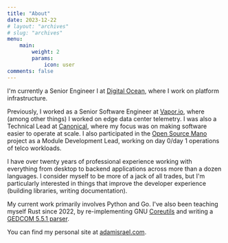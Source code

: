 ```yaml
---
title: "About"
date: 2023-12-22
# layout: "archives"
# slug: "archives"
menu:
    main:
        weight: 2
        params:
            icon: user
comments: false
---
```


I'm currently a Senior Engineer I at [Digital Ocean](https://www.digitalocean.com/), where I work on platform infrastructure.

Previously, I worked as a Senior Software Engineer at [Vapor.io](https://www.vapor.io), where (among other things) I worked on edge data center telemetry. I was also a Technical Lead at [Canonical]([https://](https://canonical.com/)), where my focus was on making software easier to operate at scale. I also participated in the [Open Source Mano](https://osm.etsi.org/) project as a Module Development Lead, working on day 0/day 1 operations of telco workloads.

I have over twenty years of professional experience working with everything from desktop to backend applications across more than a dozen languages. I consider myself to be more of a jack of all trades, but I'm particularly interested in things that improve the developer experience (building libraries, writing documentation).

My current work primarily involves Python and Go. I've also been teaching myself Rust since 2022, by re-implementing GNU [Coreutils](https://github.com/AdamIsrael/coreutils/) and writing a [GEDCOM 5.5.1 parser](https://github.com/adamIsrael/rust-gedcom).

You can find my personal site at [adamisrael.com](https://adamisrael.com/).

